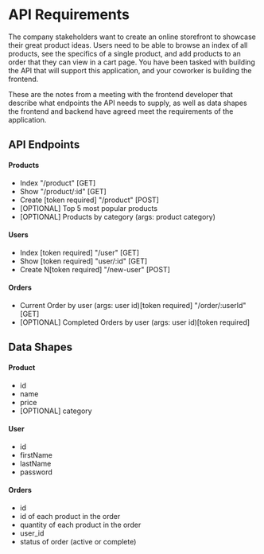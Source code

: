 # API Requirements

The company stakeholders want to create an online storefront to showcase their great product ideas. Users need to be able to browse an index of all products, see the specifics of a single product, and add products to an order that they can view in a cart page. You have been tasked with building the API that will support this application, and your coworker is building the frontend.

These are the notes from a meeting with the frontend developer that describe what endpoints the API needs to supply, as well as data shapes the frontend and backend have agreed meet the requirements of the application.

## API Endpoints

#### Products

- Index "/product" [GET]
- Show "/product/:id" [GET]
- Create [token required] "/product" [POST]
- [OPTIONAL] Top 5 most popular products
- [OPTIONAL] Products by category (args: product category)

#### Users

- Index [token required] "/user" [GET]
- Show [token required] "user/:id" [GET]
- Create N[token required] "/new-user" [POST]

#### Orders

- Current Order by user (args: user id)[token required] "/order/:userId" [GET]
- [OPTIONAL] Completed Orders by user (args: user id)[token required]

## Data Shapes

#### Product

- id
- name
- price
- [OPTIONAL] category

#### User

- id
- firstName
- lastName
- password

#### Orders

- id
- id of each product in the order
- quantity of each product in the order
- user_id
- status of order (active or complete)
